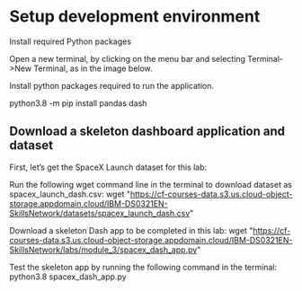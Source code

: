 # Setup development environment
Install required Python packages

Open a new terminal, by clicking on the menu bar and selecting Terminal->New Terminal, as in the image below.

Install python packages required to run the application.

python3.8 -m pip install pandas dash


## Download a skeleton dashboard application and dataset
First, let’s get the SpaceX Launch dataset for this lab:

Run the following wget command line in the terminal to download dataset as spacex_launch_dash.csv:
wget "https://cf-courses-data.s3.us.cloud-object-storage.appdomain.cloud/IBM-DS0321EN-SkillsNetwork/datasets/spacex_launch_dash.csv"

Download a skeleton Dash app to be completed in this lab:
wget "https://cf-courses-data.s3.us.cloud-object-storage.appdomain.cloud/IBM-DS0321EN-SkillsNetwork/labs/module_3/spacex_dash_app.py"

Test the skeleton app by running the following command in the terminal:
python3.8 spacex_dash_app.py
